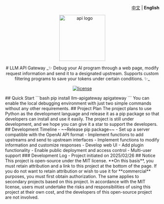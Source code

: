 <p align="right">
   <a href="./README_CN.md">中文</a> | <strong>English</strong>
</p>

<p align="center">
  <img src="https://raw.githubusercontent.com/songquanpeng/one-api/main/web/default/public/logo.png" width="150" height="150" alt="api logo">
</p>
<div align="center">
# LLM API Gateway
_✨ Debug your AI program through a web page, modify request information and send it to a designated upstream. Supports custom filtering programs to save your tokens under certain conditions. ✨_
</div>
<p align="center">
  <a href="https://raw.githubusercontent.com/jiangmuran/llm-apigateway/main/LICENSE">
    <img src="https://img.shields.io/github/license/jiangmuran/llm-apigateway?color=brightgreen" alt="license">
  </a>
</p>
## Quick Start
```bash
pip install llm-apigateway
apigateway 
```
You can enable the local debugging environment with just two simple commands without any other requirements.
## Project Plan
The project plans to use Python as the development language and release it as a pip package so that developers can install and use it easily. The project is still under development, and we hope you can give it a star to support the developers.
## Development Timeline
- ~~Release pip package~~
- Set up a server compatible with the OpenAI API format
- Implement functions to add upstreams and send to upstream interfaces
- Implement functions to modify information and customize responses
- Develop web UI
- Add plugin functionality
- Enable public deployment and access control
- Multi-user support
### Development Log
- Project initiated on 2025/02/26
## Notice
This project is open-source under the MIT license. **On this basis**, you must retain attribution and a link to this project at the bottom of the page. If you do not want to retain attribution or wish to use it for **commercial** purposes, you must first obtain authorization.
The same applies to secondary projects based on this project.
In accordance with the MIT license, users must undertake the risks and responsibilities of using this project at their own cost, and the developers of this open-source project are not involved.
